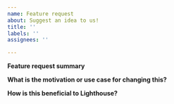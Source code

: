 ```yaml
---
name: Feature request
about: Suggest an idea to us!
title: ''
labels: ''
assignees: ''

---
```


<!-- Before creating an feature request please make sure you are using the latest version. -->

<!-- If this is a new audit please review the audit doc https://github.com/GoogleChrome/lighthouse/blob/master/docs/new-audits.md -->

**Feature request summary**
<!-- Describe what you want to be added -->
<!-- Are you willing to work on this yourself? -->


**What is the motivation or use case for changing this?**


**How is this beneficial to Lighthouse?**
